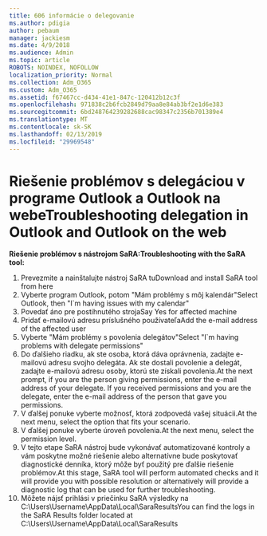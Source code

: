 ```yaml
---
title: 606 informácie o delegovanie
ms.author: pdigia
author: pebaum
manager: jackiesm
ms.date: 4/9/2018
ms.audience: Admin
ms.topic: article
ROBOTS: NOINDEX, NOFOLLOW
localization_priority: Normal
ms.collection: Adm_O365
ms.custom: Adm_O365
ms.assetid: f67467cc-d434-41e1-847c-120412b12c3f
ms.openlocfilehash: 971838c2b6fcb2849d79aa8e84ab3bf2e1d6e383
ms.sourcegitcommit: 6bd248764239282688cac98347c2356b701389e4
ms.translationtype: MT
ms.contentlocale: sk-SK
ms.lasthandoff: 02/13/2019
ms.locfileid: "29969548"
---
```

# <a name="troubleshooting-delegation-in-outlook-and-outlook-on-the-web"></a><span data-ttu-id="7d219-102">Riešenie problémov s delegáciou v programe Outlook a Outlook na webe</span><span class="sxs-lookup"><span data-stu-id="7d219-102">Troubleshooting delegation in Outlook and Outlook on the web</span></span>

<span data-ttu-id="7d219-103">**Riešenie problémov s nástrojom SaRA:**</span><span class="sxs-lookup"><span data-stu-id="7d219-103">**Troubleshooting with the SaRA tool:**</span></span>

1. <span data-ttu-id="7d219-104">Prevezmite a nainštalujte nástroj SaRA tu</span><span class="sxs-lookup"><span data-stu-id="7d219-104">Download and install SaRA tool from here</span></span>
1. <span data-ttu-id="7d219-105">Vyberte program Outlook, potom "Mám problémy s môj kalendár"</span><span class="sxs-lookup"><span data-stu-id="7d219-105">Select Outlook, then "I\`m having issues with my calendar"</span></span>
1. <span data-ttu-id="7d219-106">Povedať áno pre postihnutého stroja</span><span class="sxs-lookup"><span data-stu-id="7d219-106">Say Yes for affected machine</span></span>
1. <span data-ttu-id="7d219-107">Pridať e-mailovú adresu príslušného používateľa</span><span class="sxs-lookup"><span data-stu-id="7d219-107">Add the e-mail address of the affected user</span></span>
1. <span data-ttu-id="7d219-108">Vyberte "Mám problémy s povolenia delegátov"</span><span class="sxs-lookup"><span data-stu-id="7d219-108">Select "I\`m having problems with delegate permissions"</span></span>
1. <span data-ttu-id="7d219-p101">Do ďalšieho riadku, ak ste osoba, ktorá dáva oprávnenia, zadajte e-mailovú adresu svojho delegáta. Ak ste dostali povolenie a delegát, zadajte e-mailovú adresu osoby, ktorú ste získali povolenia.</span><span class="sxs-lookup"><span data-stu-id="7d219-p101">At the next prompt, if you are the person giving permissions, enter the e-mail address of your delegate. If you received permissions and you are the delegate, enter the e-mail address of the person that gave you permissions.</span></span>
1. <span data-ttu-id="7d219-111">V ďalšej ponuke vyberte možnosť, ktorá zodpovedá vašej situácii.</span><span class="sxs-lookup"><span data-stu-id="7d219-111">At the next menu, select the option that fits your scenario.</span></span> 
1. <span data-ttu-id="7d219-112">V ďalšej ponuke vyberte úroveň povolenia.</span><span class="sxs-lookup"><span data-stu-id="7d219-112">At the next menu, select the permission level.</span></span>
1. <span data-ttu-id="7d219-113">V tejto etape SaRA nástroj bude vykonávať automatizované kontroly a vám poskytne možné riešenie alebo alternatívne bude poskytovať diagnostické denníka, ktorý môže byť použitý pre ďalšie riešenie problémov.</span><span class="sxs-lookup"><span data-stu-id="7d219-113">At this stage, SaRA tool will perform automated checks and it will provide you with possible resolution or alternatively will provide a diagnostic log that can be used for further troubleshooting.</span></span>
1. <span data-ttu-id="7d219-114">Môžete nájsť prihlási v priečinku SaRA výsledky na C:\Users\Username\AppData\Local\SaraResults</span><span class="sxs-lookup"><span data-stu-id="7d219-114">You can find the logs in the SaRA Results folder located at C:\Users\Username\AppData\Local\SaraResults</span></span>